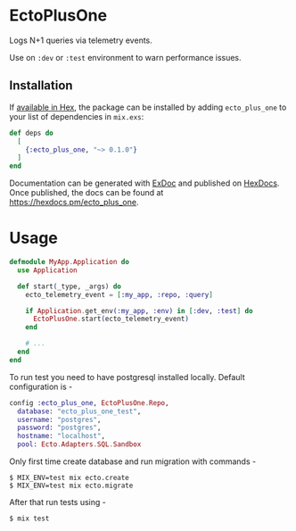 # EctoPlusOne

Logs N+1 queries via telemetry events.

Use on `:dev` or `:test` environment to warn performance issues.

## Installation

If [available in Hex](https://hex.pm/docs/publish), the package can be installed
by adding `ecto_plus_one` to your list of dependencies in `mix.exs`:

```elixir
def deps do
  [
    {:ecto_plus_one, "~> 0.1.0"}
  ]
end
```

Documentation can be generated with [ExDoc](https://github.com/elixir-lang/ex_doc)
and published on [HexDocs](https://hexdocs.pm). Once published, the docs can
be found at <https://hexdocs.pm/ecto_plus_one>.


# Usage

```elixir
defmodule MyApp.Application do
  use Application

  def start(_type, _args) do
    ecto_telemetry_event = [:my_app, :repo, :query]

    if Application.get_env(:my_app, :env) in [:dev, :test] do
      EctoPlusOne.start(ecto_telemetry_event)
    end

    # ...
  end
end
```

To run test you need to have postgresql installed locally. Default configuration is -
```elixir
config :ecto_plus_one, EctoPlusOne.Repo,
  database: "ecto_plus_one_test",
  username: "postgres",
  password: "postgres",
  hostname: "localhost",
  pool: Ecto.Adapters.SQL.Sandbox
```

Only first time create database and run migration with commands - 

```
$ MIX_ENV=test mix ecto.create
$ MIX_ENV=test mix ecto.migrate
```

After that run tests using - 

```
$ mix test
```

